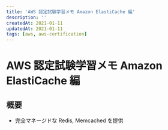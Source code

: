 ```yaml
---
title: 'AWS 認定試験学習メモ Amazon ElastiCache 編'
description: ''
createdAt: 2021-01-11
updatedAt: 2021-01-11
tags: [aws, aws-certification]
---
```


# AWS 認定試験学習メモ Amazon ElastiCache 編

## 概要

- 完全マネージドな Redis, Memcached を提供
